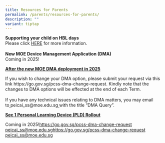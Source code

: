 ```yaml
---
title: Resources for Parents
permalink: /parents/resources-for-parents/
description: ""
variant: tiptap
---
```

<p><strong>Supporting your child on HBL days</strong>
<br>Please click <a href="https://drive.google.com/file/d/1txnRihNcYINKnLP_fD5HS2cfn3t6XtGy/view" rel="noopener noreferrer nofollow" target="_blank">HERE</a> for
more information.
<br>
<br><strong>New MOE Device Management Application (DMA)</strong>
<br>Coming in 2025!</p>
<p></p>
<p><strong><u>After the new MOE DMA deployment in 2025</u></strong>
</p>
<p>If you wish to change your DMA option, please submit your request via
this link&nbsp;<a rel="noopener noreferrer nofollow" target="_blank">https://go.gov.sg/pcss-dma-change-request</a>.
Kindly note that the changes to DMA options will be effected at the end
of each Term.
<br>
<br>If you have any technical issues relating to DMA matters, you may email
to<u>&nbsp;</u><a rel="noopener noreferrer nofollow" target="_blank">peicai_ss@moe.edu.sg</a><u>&nbsp;</u>with
the title “DMA Query”.</p>
<p></p>
<p><strong><u>Sec 1 Personal Learning Device (PLD) Rollout</u></strong>
</p>
<p>Coming in 2025!<a href="https://go.gov.sg/pcss-dma-change-request" rel="noopener nofollow" target="_blank">https://go.gov.sg/pcss-dma-change-request</a>
<a href="mailto:peicai_ss@moe.edu.sg" rel="noopener nofollow" target="_blank">peicai_ss@moe.edu.sg</a><a href="https://go.gov.sg/pcss-dma-change-request" rel="noopener nofollow" target="_blank">https://go.gov.sg/pcss-dma-change-request</a>
<a href="mailto:peicai_ss@moe.edu.sg" rel="noopener nofollow" target="_blank">peicai_ss@moe.edu.sg</a>
</p>